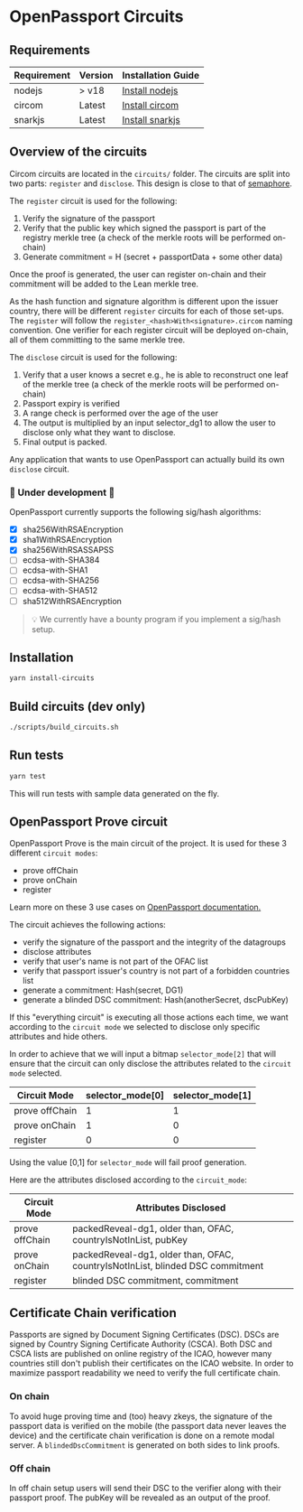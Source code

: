 # OpenPassport Circuits

## Requirements

| Requirement | Version | Installation Guide                                  |
| ----------- | ------- | --------------------------------------------------- |
| nodejs      | > v18   | [Install nodejs](https://nodejs.org/)               |
| circom      | Latest  | [Install circom](https://docs.circom.io/)           |
| snarkjs     | Latest  | [Install snarkjs](https://github.com/iden3/snarkjs) |

## Overview of the circuits

Circom circuits are located in the `circuits/` folder.
The circuits are split into two parts: `register` and `disclose`.
This design is close to that of [semaphore](https://semaphore.pse.dev/).

The `register` circuit is used for the following:

1. Verify the signature of the passport
2. Verify that the public key which signed the passport is part of the registry merkle tree (a check of the merkle roots will be performed on-chain)
3. Generate commitment = H (secret + passportData + some other data)

Once the proof is generated, the user can register on-chain and their commitment will be added to the Lean merkle tree.

As the hash function and signature algorithm is different upon the issuer country, there will be different `register` circuits for each of those set-ups.
The `register` will follow the `register_<hash>With<signature>.circom` naming convention.
One verifier for each register circuit will be deployed on-chain, all of them committing to the same merkle tree.

The `disclose` circuit is used for the following:

1. Verify that a user knows a secret e.g., he is able to reconstruct one leaf of the merkle tree (a check of the merkle roots will be performed on-chain)
2. Passport expiry is verified
3. A range check is performed over the age of the user
4. The output is multiplied by an input selector_dg1 to allow the user to disclose only what they want to disclose.
5. Final output is packed.

Any application that wants to use OpenPassport can actually build its own `disclose` circuit.

### 🚧 Under development 🚧

OpenPassport currently supports the following sig/hash algorithms:

- [x] sha256WithRSAEncryption
- [x] sha1WithRSAEncryption
- [x] sha256WithRSASSAPSS
- [ ] ecdsa-with-SHA384
- [ ] ecdsa-with-SHA1
- [ ] ecdsa-with-SHA256
- [ ] ecdsa-with-SHA512
- [ ] sha512WithRSAEncryption

> 💡 We currently have a bounty program if you implement a sig/hash setup.

## Installation

```bash
yarn install-circuits
```

## Build circuits (dev only)

```bash
./scripts/build_circuits.sh
```

## Run tests

```bash
yarn test
```

This will run tests with sample data generated on the fly.

## OpenPassport Prove circuit

OpenPassport Prove is the main circuit of the project.
It is used for these 3 different `circuit modes`:

- prove offChain
- prove onChain
- register

Learn more on these 3 use cases on [OpenPassport documentation.](https://docs.openpassport.app/docs/use-openpassport/quickstart)

The circuit achieves the following actions:

- verify the signature of the passport and the integrity of the datagroups
- disclose attributes
- verify that user's name is not part of the OFAC list
- verify that passport issuer's country is not part of a forbidden countries list
- generate a commitment: Hash(secret, DG1)
- generate a blinded DSC commitment: Hash(anotherSecret, dscPubKey)

If this "everything circuit" is executing all those actions each time, we want according to the `circuit mode` we selected to disclose only specific attributes and hide others.

In order to achieve that we will input a bitmap `selector_mode[2]` that will ensure that the circuit can only disclose the attributes related to the `circuit mode` selected.

| Circuit Mode   | selector_mode[0] | selector_mode[1] |
| -------------- | ---------------- | ---------------- |
| prove offChain | 1                | 1                |
| prove onChain  | 1                | 0                |
| register       | 0                | 0                |

Using the value [0,1] for `selector_mode` will fail proof generation.

Here are the attributes disclosed according to the `circuit_mode`:

| Circuit Mode   | Attributes Disclosed                                                           |
| -------------- | ------------------------------------------------------------------------------ |
| prove offChain | packedReveal-dg1, older than, OFAC, countryIsNotInList, pubKey                 |
| prove onChain  | packedReveal-dg1, older than, OFAC, countryIsNotInList, blinded DSC commitment |
| register       | blinded DSC commitment, commitment                                             |

## Certificate Chain verification

Passports are signed by Document Signing Certificates (DSC).
DSCs are signed by Country Signing Certificate Authority (CSCA).
Both DSC and CSCA lists are published on online registry of the ICAO, however many countries still don't publish their certificates on the ICAO website.
In order to maximize passport readability we need to verify the full certificate chain.

### On chain

To avoid huge proving time and (too) heavy zkeys, the signature of the passport data is verified on the mobile (the passport data never leaves the device) and the certificate chain verification is done on a remote modal server. A `blindedDscCommitment` is generated on both sides to link proofs.

### Off chain

In off chain setup users will send their DSC to the verifier along with their passport proof. The pubKey will be revealed as an output of the proof.
